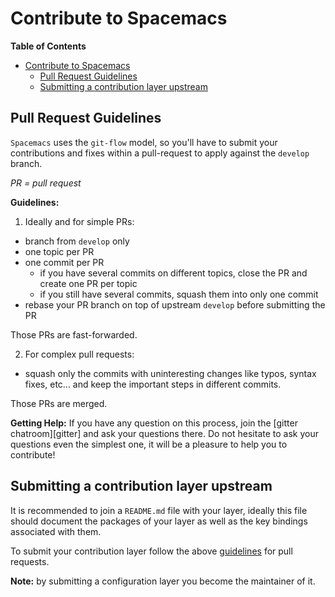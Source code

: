 # Contribute to Spacemacs

<!-- markdown-toc start - Don't edit this section. Run M-x markdown-toc/generate-toc again -->
**Table of Contents**

- [Contribute to Spacemacs](#contribute-to-spacemacs)
    - [Pull Request Guidelines](#pull-request-guidelines)
    - [Submitting a contribution layer upstream](#submitting-a-contribution-layer-upstream)

<!-- markdown-toc end -->

## Pull Request Guidelines

`Spacemacs` uses the `git-flow` model, so you'll have to submit your
contributions and fixes within a pull-request to apply against the `develop`
branch.

_PR = pull request_

**Guidelines:**

1) Ideally and for simple PRs:

- branch from `develop` only
- one topic per PR
- one commit per PR
  - if you have several commits on different topics, close the PR and create
  one PR per topic
  - if you still have several commits, squash them into only one commit
- rebase your PR branch on top of upstream `develop` before submitting the PR

Those PRs are fast-forwarded.

2) For complex pull requests:

- squash only the commits with uninteresting changes like typos, syntax fixes,
etc... and keep the important steps in different commits.

Those PRs are merged.
    
**Getting Help:**
If you have any question on this process, join the [gitter chatroom][gitter]
and ask your questions there. Do not hesitate to ask your questions even the
simplest one, it will be a pleasure to help you to contribute!

## Submitting a contribution layer upstream

It is recommended to join a `README.md` file with your layer, ideally this file
should document the packages of your layer as well as the key bindings
associated with them. 

To submit your contribution layer follow the above
[guidelines](#pull-request-guidelines) for pull requests.

**Note:** by submitting a configuration layer you become the maintainer of it.
